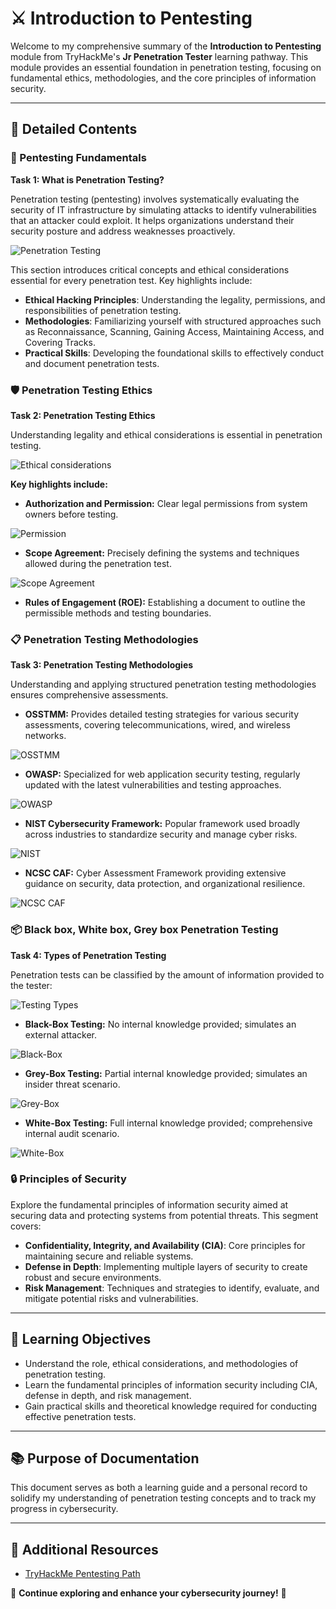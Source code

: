 # ⚔️ Introduction to Pentesting

Welcome to my comprehensive summary of the **Introduction to Pentesting** module from TryHackMe's **Jr Penetration Tester** learning pathway. This module provides an essential foundation in penetration testing, focusing on fundamental ethics, methodologies, and the core principles of information security.

---

## 📌 Detailed Contents

### 📘 Pentesting Fundamentals

**Task 1: What is Penetration Testing?**

Penetration testing (pentesting) involves systematically evaluating the security of IT infrastructure by simulating attacks to identify vulnerabilities that an attacker could exploit. It helps organizations understand their security posture and address weaknesses proactively.

![Penetration Testing](https://github.com/user-attachments/assets/905a34df-9e3f-46e9-b551-5e9af2254307)

This section introduces critical concepts and ethical considerations essential for every penetration test. Key highlights include:

* **Ethical Hacking Principles**: Understanding the legality, permissions, and responsibilities of penetration testing.
* **Methodologies**: Familiarizing yourself with structured approaches such as Reconnaissance, Scanning, Gaining Access, Maintaining Access, and Covering Tracks.
* **Practical Skills**: Developing the foundational skills to effectively conduct and document penetration tests.

### 🛡️ Penetration Testing Ethics

**Task 2: Penetration Testing Ethics**

Understanding legality and ethical considerations is essential in penetration testing.

![Ethical considerations](https://github.com/user-attachments/assets/298c7977-b520-4ad3-bb71-da8201cc8dd5)

**Key highlights include:**

* **Authorization and Permission:** Clear legal permissions from system owners before testing.

![Permission](https://github.com/user-attachments/assets/23d4ffd3-35b8-4448-8df9-567d02cb1f13)

* **Scope Agreement:** Precisely defining the systems and techniques allowed during the penetration test.

![Scope Agreement](https://github.com/user-attachments/assets/91c11834-c5fe-411e-8182-283a9253962c)

* **Rules of Engagement (ROE):** Establishing a document to outline the permissible methods and testing boundaries.

### 📋 Penetration Testing Methodologies

**Task 3: Penetration Testing Methodologies**

Understanding and applying structured penetration testing methodologies ensures comprehensive assessments.

* **OSSTMM:** Provides detailed testing strategies for various security assessments, covering telecommunications, wired, and wireless networks.

![OSSTMM](https://github.com/user-attachments/assets/74c0aaa5-12d2-4c2a-8770-fdde266ef600)

* **OWASP:** Specialized for web application security testing, regularly updated with the latest vulnerabilities and testing approaches.

![OWASP](https://github.com/user-attachments/assets/f202d6f9-a9ac-4588-bed2-10a0c92e73f8)

* **NIST Cybersecurity Framework:** Popular framework used broadly across industries to standardize security and manage cyber risks.

![NIST](https://github.com/user-attachments/assets/646a31d9-8d03-4d97-9c41-ccf09b6dab5d)

* **NCSC CAF:** Cyber Assessment Framework providing extensive guidance on security, data protection, and organizational resilience.

![NCSC CAF](https://github.com/user-attachments/assets/fd2750df-6559-4c2f-a3b8-fce83422e337)

### 📦 Black box, White box, Grey box Penetration Testing

**Task 4: Types of Penetration Testing**

Penetration tests can be classified by the amount of information provided to the tester:

![Testing Types](https://github.com/user-attachments/assets/73b7592c-1af3-4d85-81f2-4e6964695b8f)

* **Black-Box Testing:** No internal knowledge provided; simulates an external attacker.

![Black-Box](https://github.com/user-attachments/assets/91bad202-16e7-419e-a546-194aac230a9a)

* **Grey-Box Testing:** Partial internal knowledge provided; simulates an insider threat scenario.

![Grey-Box](https://github.com/user-attachments/assets/c6a8c27c-5810-44ed-8804-940db676c865)

* **White-Box Testing:** Full internal knowledge provided; comprehensive internal audit scenario.

![White-Box](https://github.com/user-attachments/assets/16be78e8-a8d3-40c5-8be6-8ee8317555f2)

### 🔒 Principles of Security

Explore the fundamental principles of information security aimed at securing data and protecting systems from potential threats. This segment covers:

* **Confidentiality, Integrity, and Availability (CIA)**: Core principles for maintaining secure and reliable systems.
* **Defense in Depth**: Implementing multiple layers of security to create robust and secure environments.
* **Risk Management**: Techniques and strategies to identify, evaluate, and mitigate potential risks and vulnerabilities.

---

## 🎯 Learning Objectives

* Understand the role, ethical considerations, and methodologies of penetration testing.
* Learn the fundamental principles of information security including CIA, defense in depth, and risk management.
* Gain practical skills and theoretical knowledge required for conducting effective penetration tests.

---

## 📚 Purpose of Documentation

This document serves as both a learning guide and a personal record to solidify my understanding of penetration testing concepts and to track my progress in cybersecurity.

---

## 🔗 Additional Resources

* [TryHackMe Pentesting Path](https://tryhackme.com/path/outline/jrpenetrationtester)

🌟 **Continue exploring and enhance your cybersecurity journey!** 🌟

